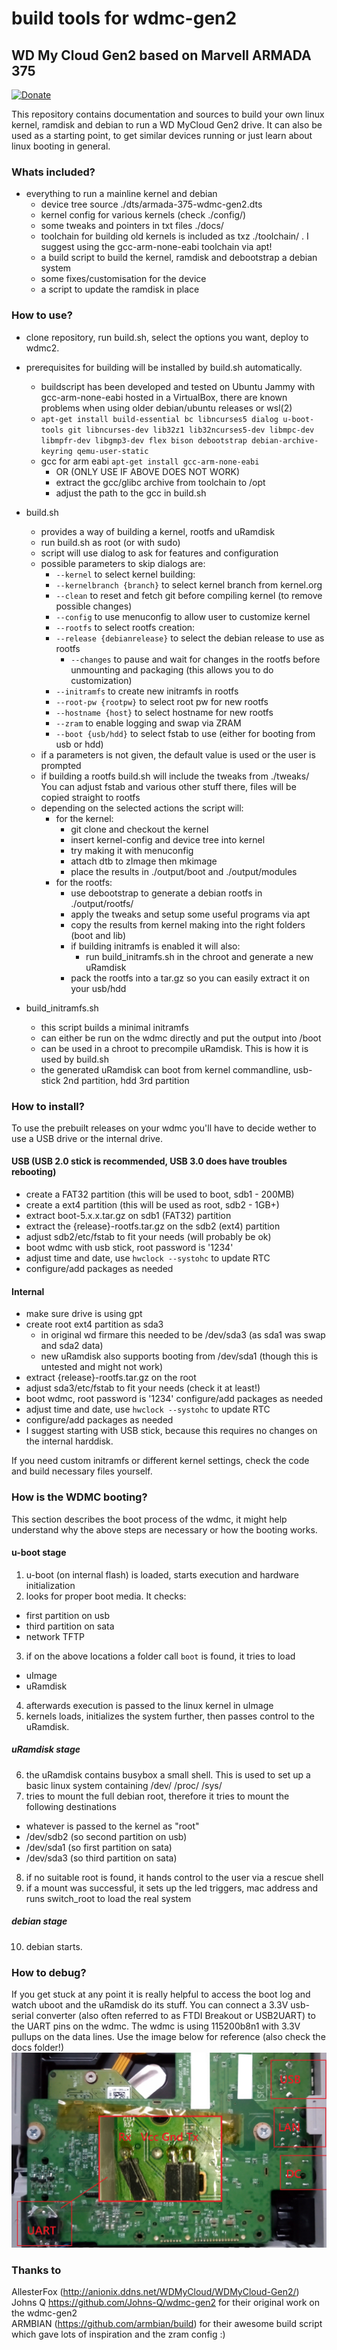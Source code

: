# build tools for wdmc-gen2

## WD My Cloud Gen2 based on Marvell ARMADA 375

[![Donate](https://img.shields.io/badge/Donate-PayPal-green.svg)](https://www.paypal.com/donate?hosted_button_id=HXWRU82YBV7HC&source=url)

This repository contains documentation and sources to build your own linux kernel, ramdisk and debian to run a WD MyCloud Gen2 drive. It can also be used as a starting point, to get similar devices running or just learn about linux booting in general.

### Whats included?

* everything to run a mainline kernel and debian
  * device tree source ./dts/armada-375-wdmc-gen2.dts
  * kernel config for various kernels (check ./config/)
  * some tweaks and pointers in txt files ./docs/
  * toolchain for building old kernels is included as txz ./toolchain/ . I suggest using the gcc-arm-none-eabi toolchain via apt!
  * a build script to build the kernel, ramdisk and debootstrap a debian system
  * some fixes/customisation for the device
  * a script to update the ramdisk in place

### How to use?

* clone repository, run build.sh, select the options you want, deploy to wdmc2.

* prerequisites for building will be installed by build.sh automatically.
  * buildscript has been developed and tested on Ubuntu Jammy with gcc-arm-none-eabi hosted in a VirtualBox, there are known problems when using older debian/ubuntu releases or wsl(2)
  * `apt-get install build-essential bc libncurses5 dialog u-boot-tools git libncurses-dev lib32z1 lib32ncurses5-dev libmpc-dev libmpfr-dev libgmp3-dev flex bison debootstrap debian-archive-keyring qemu-user-static`
  * gcc for arm eabi `apt-get install gcc-arm-none-eabi`
    * OR (ONLY USE IF ABOVE DOES NOT WORK)
    * extract the gcc/glibc archive from toolchain to /opt
    * adjust the path to the gcc in build.sh

* build.sh
  * provides a way of building a kernel, rootfs and uRamdisk
  * run build.sh as root (or with sudo)
  * script will use dialog to ask for features and configuration
  * possible parameters to skip dialogs are:
    * `--kernel` to select kernel building:
    * `--kernelbranch {branch}` to select kernel branch from kernel.org
    * `--clean` to reset and fetch git before compiling kernel (to remove possible changes)
    * `--config` to use menuconfig to allow user to customize kernel
    * `--rootfs` to select rootfs creation:
    * `--release {debianrelease}` to select the debian release to use as rootfs
      * `--changes` to pause and wait for changes in the rootfs before unmounting and packaging (this allows you to do customization)
    * `--initramfs` to create new initramfs in rootfs
    * `--root-pw {rootpw}` to select root pw for new rootfs
    * `--hostname {host}` to select hostname for new rootfs
    * `--zram` to enable logging and swap via ZRAM
    * `--boot {usb/hdd}` to select fstab to use (either for booting from usb or hdd)
  * if a parameters is not given, the default value is used or the user is prompted
  * if building a rootfs build.sh will include the tweaks from ./tweaks/  You can adjust fstab and various other stuff there, files will be copied straight to rootfs
  * depending on the selected actions the script will:
    * for the kernel:
      * git clone and checkout the kernel
      * insert kernel-config and device tree into kernel
      * try making it with menuconfig
      * attach dtb to zImage then mkimage
      * place the results in ./output/boot and ./output/modules
    * for the rootfs:
      * use debootstrap to generate a debian rootfs in ./output/rootfs/
      * apply the tweaks and setup some useful programs via apt
      * copy the results from kernel making into the right folders (boot and lib)
      * if building initramfs is enabled it will also:
        * run build_initramfs.sh in the chroot and generate a new uRamdisk
      * pack the rootfs into a tar.gz so you can easily extract it on your usb/hdd

* build_initramfs.sh
  * this script builds a minimal initramfs
  * can either be run on the wdmc directly and put the output into /boot
  * can be used in a chroot to precompile uRamdisk. This is how it is used by build.sh
  * the generated uRamdisk can boot from kernel commandline, usb-stick 2nd partition, hdd 3rd partition

### How to install?

To use the prebuilt releases on your wdmc you'll have to decide wether to use a USB drive or the internal drive.

#### USB (USB 2.0 stick is recommended, USB 3.0 does have troubles rebooting)

* create a FAT32 partition (this will be used to boot, sdb1 - 200MB)
* create a ext4 partition (this will be used as root, sdb2 - 1GB+)
* extract boot-5.x.x.tar.gz on sdb1 (FAT32) partition
* extract the {release}-rootfs.tar.gz on the sdb2 (ext4) partition
* adjust sdb2/etc/fstab to fit your needs (will probably be ok)
* boot wdmc with usb stick, root password is '1234'
* adjust time and date, use `hwclock --systohc` to update RTC
* configure/add packages as needed

#### Internal

* make sure drive is using gpt
* create root ext4 partition as sda3
  * in original wd firmare this needed to be /dev/sda3 (as sda1 was swap and sda2 data)
  * new uRamdisk also supports booting from /dev/sda1 (though this is untested and might not work)
* extract {release}-rootfs.tar.gz on the root
* adjust sda3/etc/fstab to fit your needs (check it at least!)
* boot wdmc, root password is '1234' configure/add packages as needed
* adjust time and date, use `hwclock --systohc` to update RTC
* configure/add packages as needed
* I suggest starting with USB stick, because this requires no changes on the internal harddisk.

If you need custom initramfs or different kernel settings, check the code and build necessary files yourself.

### How is the WDMC booting?

This section describes the boot process of the wdmc, it might help understand why the above steps are necessary or how the booting works.

#### u-boot stage

1. u-boot (on internal flash) is loaded, starts execution and hardware initialization
2. looks for proper boot media. It checks:

* first partition on usb
* third partition on sata
* network TFTP

3. if on the above locations a folder call `boot` is found, it tries to load

* uImage
* uRamdisk

4. afterwards execution is passed to the linux kernel in uImage
5. kernels loads, initializes the system further, then passes control to the uRamdisk.

##### uRamdisk stage

6. the uRamdisk contains busybox a small shell. This is used to set up a basic linux system containing /dev/ /proc/ /sys/
7. tries to mount the full debian root, therefore it tries to mount the following destinations

* whatever is passed to the kernel as "root"
* /dev/sdb2 (so second partition on usb)
* /dev/sda1 (so first partition on sata)
* /dev/sda3 (so third partition on sata)

8. if no suitable root is found, it hands control to the user via a rescue shell
9. if a mount was successful, it sets up the led triggers, mac address and runs switch_root to load the real system

##### debian stage

10. debian starts.

### How to debug?

If you get stuck at any point it is really helpful to access the boot log and watch uboot and the uRamdisk do its stuff. You can connect a 3.3V usb-serial converter (also often referred to as FTDI Breakout or USB2UART) to the UART pins on the wdmc. The wdmc is using 115200b8n1 with 3.3V pullups on the data lines. Use the image below for reference (also check the docs folder!)
![image](https://github.com/Heisath/wdmc2-kernel/blob/master/docs/UART_Pinout.jpg)

### Thanks to

AllesterFox (<http://anionix.ddns.net/WDMyCloud/WDMyCloud-Gen2/>) \
Johns Q <https://github.com/Johns-Q/wdmc-gen2> for their original work on the wdmc-gen2 \
ARMBIAN (<https://github.com/armbian/build>) for their awesome build script which gave lots of inspiration and the zram config :)
